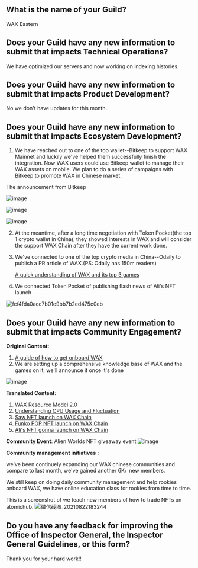 ## What is the name of your Guild?

WAX Eastern

## Does your Guild have any new information to submit that impacts Technical Operations?

We have optimized our servers and now working on indexing histories.

## Does your Guild have any new information to submit that impacts Product Development?

No we don't have updates for this month.

## Does your Guild have any new information to submit that impacts Ecosystem Development?

1. We have reached out to one of the top wallet--Bitkeep to support WAX Mainnet and luckily we've helped them successfully finish the integration. Now WAX users could use Bitkeep wallet to manage their WAX assets on mobile. We plan to do a series of campaigns with Bitkeep to promote WAX in Chinese market.

The announcement from Bitkeep

![image](https://user-images.githubusercontent.com/73381583/130350171-998a77c8-0b60-496a-95b1-77d890fc26a1.png)

![image](https://user-images.githubusercontent.com/73381583/130350191-69027238-f915-441e-a524-331017081aa1.png)

![image](https://user-images.githubusercontent.com/73381583/130350248-94296450-e7f6-4e70-aa66-df7ba02c1eb8.png)

2. At the meantime, after a long time negotiation with Token Pocket(the top 1 crypto wallet in China), they showed interests in WAX and will consider the support WAX Chain after they have the current work done.

3. We've connected to one of the top crypto media in China--Odaily to publish a PR article of WAX.(PS: Odaily has 150m readers)

   [A quick understanding of WAX and its top 3 games](https://www.odaily.com/post/5171423) 

4. We connected Token Pocket of publishing flash news of Ali's NFT launch

![fcf4fda0acc7b01e9bb7b2ed475c0eb](https://user-images.githubusercontent.com/73381583/130351063-23f52100-d8a0-4fc8-afc8-a6af5612b930.jpg)

## Does your Guild have any new information to submit that impacts Community Engagement?

**Original Content:**

1. [A guide of how to get onboard WAX](https://bihu.com/article/1265876998)
2. We are setting up a comprehensive knowledge base of WAX and the games on it, we'll announce it once it's done

![image](https://user-images.githubusercontent.com/73381583/130352466-5c524d8b-859a-4f1f-aeea-14dcb591a0d4.png)

**Translated Content:**
1.  [WAX Resource Model 2.0](https://mp.weixin.qq.com/s/Fs9fRR4aphOtLtu60VCiow)
2.  [Understanding CPU Usage and Fluctuation](https://mp.weixin.qq.com/s/q8NEYUVLppn_6vKSvCur4g)
3.  [Saw NFT launch on WAX Chain](https://mp.weixin.qq.com/s/YZXQPZKYG7d1Xdngnp03uA)
4.  [Funko POP NFT launch on WAX Chain](https://bihu.com/article/1091861089)
5.  [Ali's NFT gonna launch on WAX Chain](https://bihu.com/article/1365284253)

**Community Event**:
Alien Worlds NFT giveaway event
![image](https://user-images.githubusercontent.com/73381583/130351877-ea79302e-d64c-49a4-bba6-1a0c77fb10f9.png)

**Community management initiatives** :

 we've been continuely expanding our WAX chinese communities and compare to last month, we've gained another 6K+ new members.

We still keep on doing daily community management and help rookies onboard WAX, we have online education class for rookies from time to time.

This is a screenshot of we teach new members of how to trade NFTs on atomichub. ![微信截图_20210822183244](https://user-images.githubusercontent.com/73381583/130352342-7e2df2c2-3222-428e-ab3c-8f40fe9c2ccc.png)

## Do you have any feedback for improving the Office of Inspector General, the Inspector General Guidelines, or this form?

Thank you for your hard work!!
